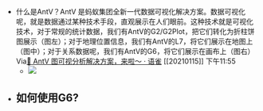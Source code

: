 - 什么是AntV？AntV 是蚂蚁集团全新一代数据可视化解决方案。数据可视化呢，就是数据通过某种技术手段，直观展示在人们眼前。这种技术就是可视化技术，对于常规的统计数据，我们有AntV的G2/G2Plot，把它们转化为折柱饼图展示（图左）；对于地理位置信息，我们有AntV的L7，将它们展示在地图上（图中）；对于关系数据呢，我们有AntV的G6，将它们展示在画布上（图右）Via[🎉 AntV 图可视分析解决方案，来啦～ · 语雀](https://www.yuque.com/antv/g6-blog/yphqwy) [[20210115]] 下午11:55
    - ![](https://firebasestorage.googleapis.com/v0/b/firescript-577a2.appspot.com/o/imgs%2Fapp%2Fxinyiheng%2FT25n01SU4t.png?alt=media&token=42a08ed6-7dab-4312-8b59-eff0a5c15ea9)
- 如何使用G6?
    - 
